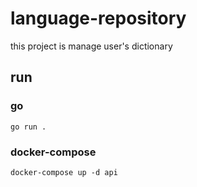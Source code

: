 # language-repository
this project is manage user's dictionary
## run
### go
```shell
go run .
```
### docker-compose
```shell
docker-compose up -d api
```

